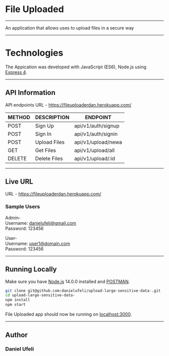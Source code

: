 # File Uploaded
___
An application that allows uses to upload files in a secure way
___

# Technologies

The Appication was developed with JavaScript (ES6), Node.js using [Express 4](http://expressjs.com/).

___

## API Information
API endpoints URL - https://fileuploaderdan.herokuapp.com/

|METHOD  |DESCRIPTION                             |ENDPOINT                                  |
|------- |----------------------------------------|------------------------------------------|
|POST    |Sign Up                                 |api/v1/auth/signup                        |
|POST    |Sign In                                 |api/v1/auth/signin                        |
|POST    |Upload Files                            |api/v1/upload/newa                        |
|GET     |Get Files                               |api/v1/upload/all                         |
|DELETE  |Delete Files                            |api/v1/upload/:id                         |

___
## Live URL
URL - https://fileuploaderdan.herokuapp.com/

### Sample Users
Admin-<br/>
Username: danielufeli@gmail.com<br/>
Password: 123456

User-<br/>
Username: user1@domain.com<br/>
Password: 123456

___

## Running Locally

Make sure you have [Node.js](http://nodejs.org/) 14.0.0 installed and [POSTMAN](https://www.getpostman.com/downloads/).

```sh
git clone git@github.com:danielufeli/upload-large-sensitive-data-.git
cd upload-large-sensitive-data-
npm install
npm start
```

File Uploaded app should now be running on [localhost:3000](http://localhost:3000/).
___

## Author
### Daniel Ufeli
